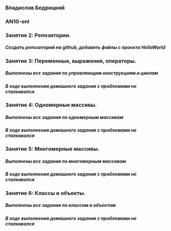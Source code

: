 <h3>Владислав Бедрицкий</h3>
<h3>AN10-onl</h3>
<h3>Занятие 2: Репозитории.</h3>
<h5>Создать репозиторий на github, добавить файлы с проекта HelloWorld</h5>

<h3>Занятие 3: Переменные, выражения, операторы.</h3>
<h5>Выполнены все задания по управляющим конструкциям и циклам</h5>
<h5>В ходе выполнения домашнего задания с проблемами не сталкивался</h5>

<h3>Занятие 4: Одномерные массивы.</h3>
<h5>Выполнены все задания по одномерным массивам</h5>
<h5>В ходе выполнения домашнего задания с проблемами не сталкивался</h5>

<h3>Занятие 5: Многомерные массивы.</h3>
<h5>Выполнены все задания по многомерным массивам</h5>
<h5>В ходе выполнения домашнего задания с проблемами не сталкивался</h5>

<h3>Занятие 6: Классы и объекты.</h3>
<h5>Выполнены все задания по классам и объектам</h5>
<h5>В ходе выполнения домашнего задания с проблемами не сталкивался</h5>